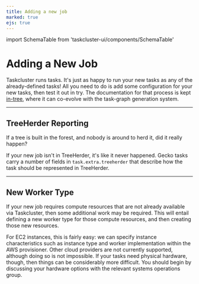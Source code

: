 ```yaml
---
title: Adding a new job
marked: true
ejs: true
---
```

import SchemaTable from 'taskcluster-ui/components/SchemaTable'

# Adding a New Job

Taskcluster runs tasks.
It's just as happy to run your new tasks as any of the already-defined tasks!
All you need to do is add some configuration for your new tasks, then test it out in try.
The documentation for that process is kept [in-tree](https://firefox-source-docs.mozilla.org/taskcluster/taskcluster/how-tos.html), where it can co-evolve with the task-graph generation system.

---

## TreeHerder Reporting

If a tree is built in the forest, and nobody is around to herd it, did it really happen?

If your new job isn't in TreeHerder, it's like it never happened.
Gecko tasks carry a number of fields in `task.extra.treeherder` that describe how the task should be represented in TreeHerder.

---

## New Worker Type

If your new job requires compute resources that are not already available via Taskcluster, then some additional work may be required.
This will entail defining a new worker type for those compute resources, and then creating those new resources.

For EC2 instances, this is fairly easy: we can specify instance characteristics such as instance type and worker implementation within the AWS provisioner.
Other cloud providers are not currently supported, although doing so is not impossible.
If your tasks need physical hardware, though, then things can be considerably more difficult.
You should begin by discussing your hardware options with the relevant systems operations group.
